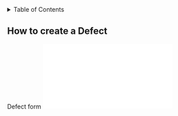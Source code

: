 

<!-- TABLE OF CONTENTS -->
<details>
  <summary>Table of Contents</summary>
  <ol>
  <ul>Defect
  <li>[How to create a Defect](#How%20to%20create%20a%20Defect)</li>
    <li>Defect creation in Jira</li>
    </ul>
    </ol>
</details>


## How to create a Defect

Defect form
![Form](assets/images/Jira/Jira1.pdf)

